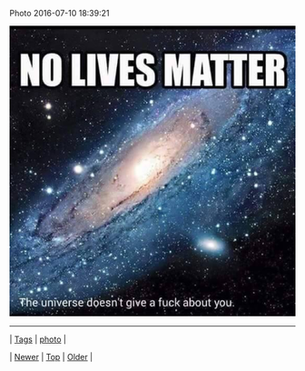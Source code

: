 <!--
title: Photo 2016-07-10 18
date: 2020-06-28T15:27:00.120Z
tags: photo
-->


Photo 2016-07-10 18:39:21

![](147198056134-0.jpg)

<!--BOTTOM-POST-NAVIGATION-->
---

| [Tags](tags.md) | [photo](tag-photo.md) |

| [Newer](147096204449.md) | [Top](index.md) | [Older](147237034789.md) |